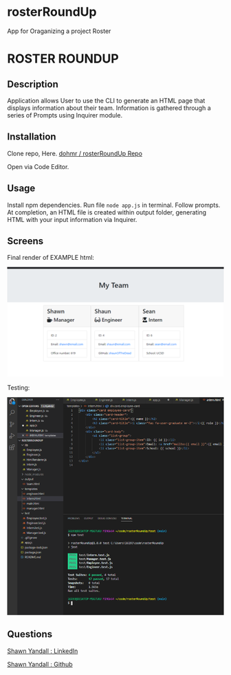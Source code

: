 # rosterRoundUp
App for Oraganizing a project Roster

# ROSTER ROUNDUP

## Description

Application allows User to use the CLI to generate an HTML page that displays information about their team. Information is gathered through a series of Prompts using Inquirer module.

## Installation

Clone repo, Here. [dohmr / rosterRoundUp Repo](https://github.com/dohmr/rosterRoundUp)

Open via Code Editor. 

## Usage

Install npm dependencies. Run file ```node app.js``` in terminal.
Follow prompts. At completion, an HTML file is created within output folder, generating HTML with your input information via Inquirer.

## Screens

Final render of EXAMPLE html:

![roster](assets/roster.png)

Testing:

![tests](assets/tests.png)

## Questions

[Shawn Yandall : LinkedIn](https://www.linkedin.com/in/shawn.yandall/)

[Shawn Yandall : Github](https://github.com/dohmr/)
